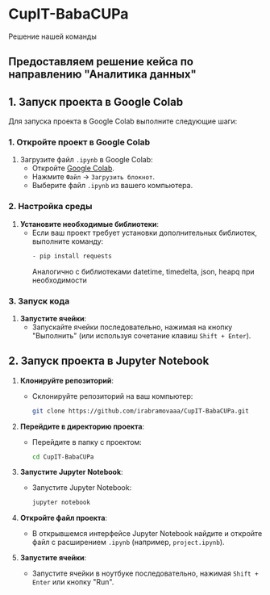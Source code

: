 # CupIT-BabaCUPa
Решение нашей команды

## Предоставляем решение кейса по направлению "Аналитика данных"



## 1. Запуск проекта в Google Colab

Для запуска проекта в Google Colab выполните следующие шаги:

### 1. Откройте проект в Google Colab

1. Загрузите файл `.ipynb` в Google Colab:
   - Откройте [Google Colab](https://colab.research.google.com/).
   - Нажмите `Файл` -> `Загрузить блокнот`.
   - Выберите файл `.ipynb` из вашего компьютера.

### 2. Настройка среды

1. **Установите необходимые библиотеки**:
   - Если ваш проект требует установки дополнительных библиотек, выполните команду:
     ```bash
     - pip install requests
      ```
     Аналогично с библиотеками datetime, timedelta, json, heapq при необходимости
    

### 3. Запуск кода

1. **Запустите ячейки**:
   - Запускайте ячейки последовательно, нажимая на кнопку "Выполнить" (или используя сочетание клавиш `Shift + Enter`).

## 2. Запуск проекта в Jupyter Notebook

1. **Клонируйте репозиторий**:
   - Склонируйте репозиторий на ваш компьютер:
     ```bash
     git clone https://github.com/irabramovaaa/CupIT-BabaCUPa.git
     ```

2. **Перейдите в директорию проекта**:
   - Перейдите в папку с проектом:
     ```bash
     cd CupIT-BabaCUPa
     ```

3. **Запустите Jupyter Notebook**:
   - Запустите Jupyter Notebook:
     ```bash
     jupyter notebook
     ```

4. **Откройте файл проекта**:
   - В открывшемся интерфейсе Jupyter Notebook найдите и откройте файл с расширением `.ipynb` (например, `project.ipynb`).

5. **Запустите ячейки**:
   - Запустите ячейки в ноутбуке последовательно, нажимая `Shift + Enter` или кнопку "Run".
